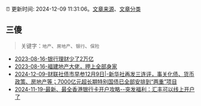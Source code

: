 :alarm_clock: 更新时间: 2024-12-09 11:31:06。[文章来源](/README.md)、[文章分类](/TAGS.md)

## 三傻


> 关键字：`地产`、`房地产`、`银行`、`保险`



- [2023-08-16-银行理财少了2万亿](https://www.aicaijing.com.cn/article/18565) 
- [2023-08-16-福建地产大佬，押上全部身家](https://www.aicaijing.com.cn/article/18567) 
- [2024-12-09-财联社债市早参12月9日|-新华社再发三连评，事关化债、货币政策、房地产等；7000亿元超长期特别国债已全部安排到“两重”项目](https://www.cls.cn/detail/1882663) 
- [2024-11-19-最新、最全香港银行卡开户攻略--突发福利：汇丰可以线上开户了](https://xueqiu.com/8108653112/313443790) 
